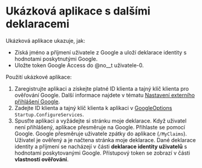 # <a name="additional-claims-sample-app"></a>Ukázková aplikace s dalšími deklaracemi

Ukázková aplikace ukazuje, jak:

* Získá jméno a příjmení uživatele z Google a uloží deklarace identity s hodnotami poskytnutými Google.
* Uložte token Google Access do @no__t uživatele-0.

Použití ukázkové aplikace:

1. Zaregistrujte aplikaci a získejte platné ID klienta a tajný klíč klienta pro ověřování Google. Další informace najdete v tématu [Nastavení externího přihlášení Google](https://docs.microsoft.com/aspnet/core/security/authentication/social/google-logins).
1. Zadejte ID klienta a tajný klíč klienta k aplikaci v [GoogleOptions](https://docs.microsoft.com/dotnet/api/microsoft.aspnetcore.authentication.google.googleoptions) `Startup.ConfigureServices`.
1. Spusťte aplikaci a vyžádejte si stránku moje deklarace. Když uživatel není přihlášený, aplikace přesměruje na Google. Přihlaste se pomocí Google. Google přesměruje uživatele zpátky do aplikace (`/MyClaims`). Uživatel je ověřený a je načtena stránka moje deklarace. Dané deklarace identity a příjmení se nacházejí v části **deklarace identity uživatelů** s hodnotami poskytovanými Google. Přístupový token se zobrazí v části **vlastnosti ověřování**.
